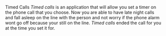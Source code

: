 Timed Calls
_Timed calls_ is an application that will allow you set a timer on the phone call that you choose. Now you are able to have late night calls and fall asleep on the line with the person and not worry if the phone alarm wont go off because your still on the line. _Timed calls_ ended the call for you at the time you set it for.
